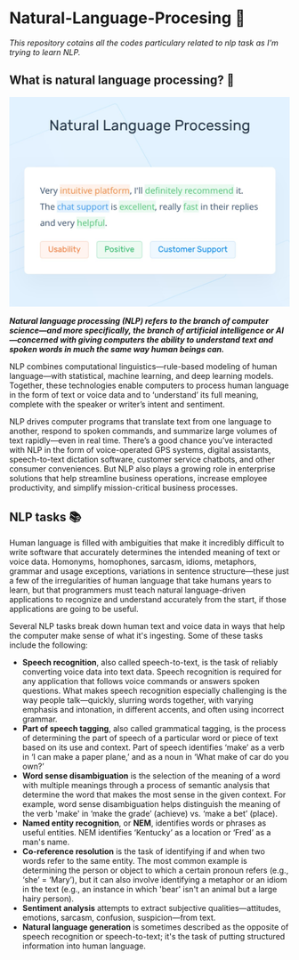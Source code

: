 # Natural-Language-Procesing 🌠
_This repository cotains all the codes particulary related to nlp task as I'm trying to learn NLP._

## What is natural language processing? :speech_balloon:
![image](./Data/natural-language-processing-1-2x.jpg)

___Natural language processing (NLP) refers to the branch of computer science—and more specifically, the branch of artificial intelligence or AI—concerned with giving computers the ability to understand text and spoken words in much the same way human beings can.___

NLP combines computational linguistics—rule-based modeling of human language—with statistical, machine learning, and deep learning models. Together, these technologies enable computers to process human language in the form of text or voice data and to ‘understand’ its full meaning, complete with the speaker or writer’s intent and sentiment.

NLP drives computer programs that translate text from one language to another, respond to spoken commands, and summarize large volumes of text rapidly—even in real time. There’s a good chance you’ve interacted with NLP in the form of voice-operated GPS systems, digital assistants, speech-to-text dictation software, customer service chatbots, and other consumer conveniences. But NLP also plays a growing role in enterprise solutions that help streamline business operations, increase employee productivity, and simplify mission-critical business processes.


## NLP tasks :books:
Human language is filled with ambiguities that make it incredibly difficult to write software that accurately determines the intended meaning of text or voice data. Homonyms, homophones, sarcasm, idioms, metaphors, grammar and usage exceptions, variations in sentence structure—these just a few of the irregularities of human language that take humans years to learn, but that programmers must teach natural language-driven applications to recognize and understand accurately from the start, if those applications are going to be useful.

Several NLP tasks break down human text and voice data in ways that help the computer make sense of what it's ingesting. Some of these tasks include the following:

- __Speech recognition__, also called speech-to-text, is the task of reliably converting voice data into text data. Speech recognition is required for any application that follows voice commands or answers spoken questions. What makes speech recognition especially challenging is the way people talk—quickly, slurring words together, with varying emphasis and intonation, in different accents, and often using incorrect grammar.
- __Part of speech tagging__, also called grammatical tagging, is the process of determining the part of speech of a particular word or piece of text based on its use and context. Part of speech identifies ‘make’ as a verb in ‘I can make a paper plane,’ and as a noun in ‘What make of car do you own?’
- __Word sense disambiguation__ is the selection of the meaning of a word with multiple meanings  through a process of semantic analysis that determine the word that makes the most sense in the given context. For example, word sense disambiguation helps distinguish the meaning of the verb 'make' in ‘make the grade’ (achieve) vs. ‘make a bet’ (place).
- __Named entity recognition__, or __NEM__, identifies words or phrases as useful entities. NEM identifies ‘Kentucky’ as a location or ‘Fred’ as a man's name.
- __Co-reference resolution__ is the task of identifying if and when two words refer to the same entity. The most common example is determining the person or object to which a certain pronoun refers (e.g., ‘she’ = ‘Mary’),  but it can also involve identifying a metaphor or an idiom in the text  (e.g., an instance in which 'bear' isn't an animal but a large hairy person).
- __Sentiment analysis__ attempts to extract subjective qualities—attitudes, emotions, sarcasm, confusion, suspicion—from text.
- __Natural language generation__ is sometimes described as the opposite of speech recognition or speech-to-text; it's the task of putting structured information into human language.
